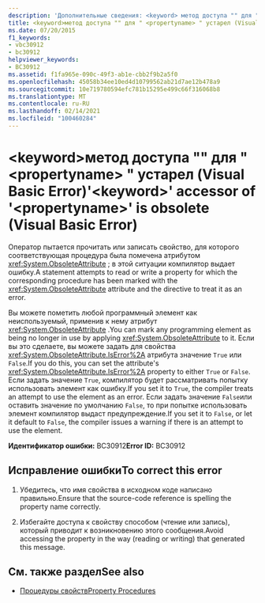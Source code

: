 ```yaml
---
description: 'Дополнительные сведения: <keyword> метод доступа "" для "" <propertyname> устарел (Visual Basic Error)'
title: <keyword>метод доступа "" для " <propertyname> " устарел (Visual Basic Error)
ms.date: 07/20/2015
f1_keywords:
- vbc30912
- bc30912
helpviewer_keywords:
- BC30912
ms.assetid: f1fa965e-090c-49f3-ab1e-cbb2f9b2a5f0
ms.openlocfilehash: 45058b34ee10ed4d10799562ab21d7ae12b478a9
ms.sourcegitcommit: 10e719780594efc781b15295e499c66f316068b8
ms.translationtype: MT
ms.contentlocale: ru-RU
ms.lasthandoff: 02/14/2021
ms.locfileid: "100460284"
---
```

# <a name="keyword-accessor-of-propertyname-is-obsolete-visual-basic-error"></a><span data-ttu-id="5de6c-103">\<keyword>метод доступа "" для " \<propertyname> " устарел (Visual Basic Error)</span><span class="sxs-lookup"><span data-stu-id="5de6c-103">'\<keyword>' accessor of '\<propertyname>' is obsolete (Visual Basic Error)</span></span>

<span data-ttu-id="5de6c-104">Оператор пытается прочитать или записать свойство, для которого соответствующая процедура была помечена атрибутом <xref:System.ObsoleteAttribute> ; в этой ситуации компилятор выдает ошибку.</span><span class="sxs-lookup"><span data-stu-id="5de6c-104">A statement attempts to read or write a property for which the corresponding procedure has been marked with the <xref:System.ObsoleteAttribute> attribute and the directive to treat it as an error.</span></span>  
  
 <span data-ttu-id="5de6c-105">Вы можете пометить любой программный элемент как неиспользуемый, применив к нему атрибут <xref:System.ObsoleteAttribute> .</span><span class="sxs-lookup"><span data-stu-id="5de6c-105">You can mark any programming element as being no longer in use by applying <xref:System.ObsoleteAttribute> to it.</span></span> <span data-ttu-id="5de6c-106">Если вы это сделаете, вы можете задать для свойства <xref:System.ObsoleteAttribute.IsError%2A> атрибута значение `True` или `False`.</span><span class="sxs-lookup"><span data-stu-id="5de6c-106">If you do this, you can set the attribute's <xref:System.ObsoleteAttribute.IsError%2A> property to either `True` or `False`.</span></span> <span data-ttu-id="5de6c-107">Если задать значение `True`, компилятор будет рассматривать попытку использовать элемент как ошибку.</span><span class="sxs-lookup"><span data-stu-id="5de6c-107">If you set it to `True`, the compiler treats an attempt to use the element as an error.</span></span> <span data-ttu-id="5de6c-108">Если задать значение `False`или оставить значение по умолчанию `False`, то при попытке использовать элемент компилятор выдаст предупреждение.</span><span class="sxs-lookup"><span data-stu-id="5de6c-108">If you set it to `False`, or let it default to `False`, the compiler issues a warning if there is an attempt to use the element.</span></span>  
  
 <span data-ttu-id="5de6c-109">**Идентификатор ошибки:** BC30912</span><span class="sxs-lookup"><span data-stu-id="5de6c-109">**Error ID:** BC30912</span></span>  
  
## <a name="to-correct-this-error"></a><span data-ttu-id="5de6c-110">Исправление ошибки</span><span class="sxs-lookup"><span data-stu-id="5de6c-110">To correct this error</span></span>  
  
1. <span data-ttu-id="5de6c-111">Убедитесь, что имя свойства в исходном коде написано правильно.</span><span class="sxs-lookup"><span data-stu-id="5de6c-111">Ensure that the source-code reference is spelling the property name correctly.</span></span>  
  
2. <span data-ttu-id="5de6c-112">Избегайте доступа к свойству способом (чтение или запись), который приводит к возникновению этого сообщения.</span><span class="sxs-lookup"><span data-stu-id="5de6c-112">Avoid accessing the property in the way (reading or writing) that generated this message.</span></span>  
  
## <a name="see-also"></a><span data-ttu-id="5de6c-113">См. также раздел</span><span class="sxs-lookup"><span data-stu-id="5de6c-113">See also</span></span>

- [<span data-ttu-id="5de6c-114">Процедуры свойств</span><span class="sxs-lookup"><span data-stu-id="5de6c-114">Property Procedures</span></span>](../programming-guide/language-features/procedures/property-procedures.md)
